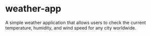 # weather-app
A simple weather application that allows users to check the current temperature, humidity, and wind speed for any city worldwide.
